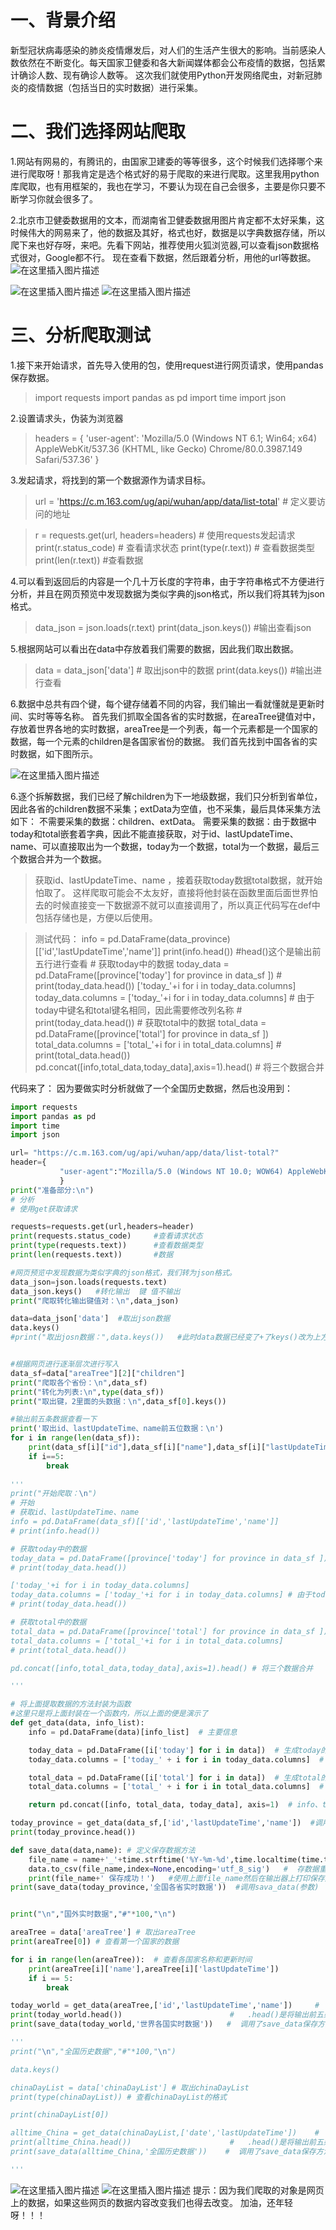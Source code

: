 ﻿# 一、背景介绍
 新型冠状病毒感染的肺炎疫情爆发后，对人们的生活产生很大的影响。当前感染人数依然在不断变化。每天国家卫健委和各大新闻媒体都会公布疫情的数据，包括累计确诊人数、现有确诊人数等。
这次我们就使用Python开发网络爬虫，对新冠肺炎的疫情数据（包括当日的实时数据）进行采集。

# 二、我们选择网站爬取
1.网站有网易的，有腾讯的，由国家卫建委的等等很多，这个时候我们选择哪个来进行爬取呀！那我肯定是选个格式好的易于爬取的来进行爬取。这里我用python库爬取，也有用框架的，我也在学习，不要认为现在自己会很多，主要是你只要不断学习你就会很多了。

2.北京市卫健委数据用的文本，而湖南省卫健委数据用图片肯定都不太好采集，这时候伟大的网易来了，他的数据及其好，格式也好，数据是以字典数据存储，所以爬下来也好存呀，来吧。先看下网站，推荐使用火狐浏览器,可以查看json数据格式很对，Google都不行。
现在查看下数据，然后跟着分析，用他的url等数据。
![在这里插入图片描述](https://github.com/xiaohan99/xiaohan99.github.io/blob/master/%E5%9B%BE%E7%89%87/%E7%96%AB%E6%83%85%E7%88%AC%E5%8F%96%E5%88%86%E6%9E%90%E5%8F%AF%E8%A7%86%E5%8C%96/%E7%BD%91%E6%98%93%E7%BD%91%E9%A1%B5%E6%95%B0%E6%8D%AE1.png)

![在这里插入图片描述](https://github.com/xiaohan99/xiaohan99.github.io/blob/master/%E5%9B%BE%E7%89%87/%E7%96%AB%E6%83%85%E7%88%AC%E5%8F%96%E5%88%86%E6%9E%90%E5%8F%AF%E8%A7%86%E5%8C%96/%E7%BD%91%E6%98%93%E7%BD%91%E9%A1%B5%E6%95%B0%E6%8D%AE2.png)
![在这里插入图片描述](https://github.com/xiaohan99/xiaohan99.github.io/blob/master/%E5%9B%BE%E7%89%87/%E7%96%AB%E6%83%85%E7%88%AC%E5%8F%96%E5%88%86%E6%9E%90%E5%8F%AF%E8%A7%86%E5%8C%96/json%E6%95%B0%E6%8D%AE.png)
# 三、分析爬取测试
1.接下来开始请求，首先导入使用的包，使用request进行网页请求，使用pandas保存数据。
>import requests
import pandas as pd
import time 
import json

2.设置请求头，伪装为浏览器
>headers = {
    'user-agent': 'Mozilla/5.0 (Windows NT 6.1; Win64; x64) AppleWebKit/537.36 (KHTML, like Gecko) Chrome/80.0.3987.149 Safari/537.36'
}

3.发起请求，将找到的第一个数据源作为请求目标。
>url = 'https://c.m.163.com/ug/api/wuhan/app/data/list-total'   # 定义要访问的地址

>r = requests.get(url, headers=headers)  # 使用requests发起请求
print(r.status_code)  # 查看请求状态
print(type(r.text))  # 查看数据类型 
print(len(r.text))    #查看数据

4.可以看到返回后的内容是一个几十万长度的字符串，由于字符串格式不方便进行分析，并且在网页预览中发现数据为类似字典的json格式，所以我们将其转为json格式。

>data_json = json.loads(r.text)
print(data_json.keys()) #输出查看json

5.根据网站可以看出在data中存放着我们需要的数据，因此我们取出数据。
>data = data_json['data'] # 取出json中的数据
print(data.keys()) #输出进行查看

6.数据中总共有四个键，每个键存储着不同的内容，我们输出一看就懂就是更新时间、实时等等名称。
首先我们抓取全国各省的实时数据，在areaTree键值对中，存放着世界各地的实时数据，areaTree是一个列表，每一个元素都是一个国家的数据，每一个元素的children是各国家省份的数据。 我们首先找到中国各省的实时数据，如下图所示。

![在这里插入图片描述](https://github.com/xiaohan99/xiaohan99.github.io/blob/master/%E5%9B%BE%E7%89%87/%E7%96%AB%E6%83%85%E7%88%AC%E5%8F%96%E5%88%86%E6%9E%90%E5%8F%AF%E8%A7%86%E5%8C%96/%E7%BD%91%E6%98%93%E7%BD%91%E9%A1%B5%E6%95%B0%E6%8D%AE3.png)

6.逐个拆解数据，我们已经了解children为下一地级数据，我们只分析到省单位，因此各省的children数据不采集；extData为空值，也不采集，最后具体采集方法如下：
不需要采集的数据：children、extData。
需要采集的数据：由于数据中today和total嵌套着字典，因此不能直接获取，对于id、lastUpdateTime、name、可以直接取出为一个数据，today为一个数据，total为一个数据，最后三个数据合并为一个数据。
>获取id、lastUpdateTime、name ，接着获取today数据total数据，就开始怕取了。
>这样爬取可能会不太友好，直接将他封装在函数里面后面世界怕去的时候直接变一下数据源不就可以直接调用了，所以真正代码写在def中包括存储也是，方便以后使用。

>	测试代码：
>info = pd.DataFrame(data_province)[['id','lastUpdateTime','name']]
print(info.head()) #head()这个是输出前五行进行查看
	# 获取today中的数据
today_data = pd.DataFrame([province['today'] for province in data_sf ])
	# print(today_data.head())
['today_'+i for i in today_data.columns]
today_data.columns = ['today_'+i for i in today_data.columns] # 由于today中键名和total键名相同，因此需要修改列名称
	# print(today_data.head())
	# 获取total中的数据
total_data = pd.DataFrame([province['total'] for province in data_sf ])
total_data.columns = ['total_'+i for i in total_data.columns]
	# print(total_data.head())
pd.concat([info,total_data,today_data],axis=1).head() # 将三个数据合并

代码来了：
因为要做实时分析就做了一个全国历史数据，然后也没用到：

```python
import requests
import pandas as pd
import time
import json

url= "https://c.m.163.com/ug/api/wuhan/app/data/list-total?"
header={
           "user-agent":"Mozilla/5.0 (Windows NT 10.0; WOW64) AppleWebKit/537.36 (KHTML, like Gecko) Chrome/80.0.3987.163 Safari/537.36"
           }
print("准备部分:\n")
# 分析
# 使用get获取请求

requests=requests.get(url,headers=header)
print(requests.status_code)     #查看请求状态
print(type(requests.text))      #查看数据类型
print(len(requests.text))       #数据

#网页预览中发现数据为类似字典的json格式，我们转为json格式。
data_json=json.loads(requests.text)
data_json.keys()   #转化输出  键 值不输出
print("爬取转化输出键值对：\n",data_json)

data=data_json['data']  #取出json数据
data.keys()
#print("取出josn数据：",data.keys())   #此时data数据已经变了+了keys()改为上方


#根据网页进行逐渐层次进行写入
data_sf=data["areaTree"][2]["children"]
print("爬取各个省份：\n",data_sf)
print("转化为列表:\n",type(data_sf))
print("取出键，2里面的头数据：\n",data_sf[0].keys())

#输出前五条数据查看一下
print('取出id、lastUpdateTime、name前五位数据：\n')
for i in range(len(data_sf)):
    print(data_sf[i]["id"],data_sf[i]["name"],data_sf[i]["lastUpdateTime"])
    if i==5:
        break
        
'''
print("开始爬取：\n")
# 开始
# 获取id、lastUpdateTime、name
info = pd.DataFrame(data_sf)[['id','lastUpdateTime','name']]
# print(info.head())

# 获取today中的数据
today_data = pd.DataFrame([province['today'] for province in data_sf ])
# print(today_data.head())

['today_'+i for i in today_data.columns]
today_data.columns = ['today_'+i for i in today_data.columns] # 由于today中键名和total键名相同，因此需要修改列名称
# print(today_data.head())

# 获取total中的数据
total_data = pd.DataFrame([province['total'] for province in data_sf ])
total_data.columns = ['total_'+i for i in total_data.columns]
# print(total_data.head())

pd.concat([info,total_data,today_data],axis=1).head() # 将三个数据合并

'''

# 将上面提取数据的方法封装为函数
#这里只是将上面封装在一个函数内，所以上面的便是演示了
def get_data(data, info_list):
    info = pd.DataFrame(data)[info_list]  # 主要信息

    today_data = pd.DataFrame([i['today'] for i in data])  # 生成today的数据
    today_data.columns = ['today_' + i for i in today_data.columns]  # 修改列名

    total_data = pd.DataFrame([i['total'] for i in data])  # 生成total的数据
    total_data.columns = ['total_' + i for i in total_data.columns]  # 修改列名

    return pd.concat([info, total_data, today_data], axis=1)  # info、today和total横向合并最终得到汇总的数据

today_province = get_data(data_sf,['id','lastUpdateTime','name'])  #调用get_data
print(today_province.head())

def save_data(data,name): # 定义保存数据方法
    file_name = name+'_'+time.strftime('%Y-%m-%d',time.localtime(time.time()))+'.csv'   #数据存储名称
    data.to_csv(file_name,index=None,encoding='utf_8_sig')   #  存数据重点
    print(file_name+' 保存成功！')   #使用上面file_name然后在输出器上打印保存成功
print(save_data(today_province,'全国各省实时数据'))  #调用sava_data(参数)


print("\n","国外实时数据","#"*100,"\n")

areaTree = data['areaTree'] # 取出areaTree
print(areaTree[0]) # 查看第一个国家的数据

for i in range(len(areaTree)):  # 查看各国家名称和更新时间
    print(areaTree[i]['name'],areaTree[i]['lastUpdateTime'])
    if i == 5:
        break

today_world = get_data(areaTree,['id','lastUpdateTime','name'])     #  调用get_data函数
print(today_world.head())                        #   .head()是将输出前五条数据
print(save_data(today_world,'世界各国实时数据'))   #  调用了save_data保存方法

'''
print("\n","全国历史数据","#"*100,"\n")

data.keys()

chinaDayList = data['chinaDayList'] # 取出chinaDayList
print(type(chinaDayList)) # 查看chinaDayList的格式

print(chinaDayList[0])

alltime_China = get_data(chinaDayList,['date','lastUpdateTime'])    #  调用get_data函数
print(alltime_China.head())                      #   .head()是将输出前五条数据
print(save_data(alltime_China,'全国历史数据'))    #  调用了save_data保存方法

'''
```

![在这里插入图片描述](https://github.com/xiaohan99/xiaohan99.github.io/blob/master/%E5%9B%BE%E7%89%87/%E7%96%AB%E6%83%85%E7%88%AC%E5%8F%96%E5%88%86%E6%9E%90%E5%8F%AF%E8%A7%86%E5%8C%96/%E6%95%B0%E6%8D%AE1.png)
![在这里插入图片描述](https://github.com/xiaohan99/xiaohan99.github.io/blob/master/%E5%9B%BE%E7%89%87/%E7%96%AB%E6%83%85%E7%88%AC%E5%8F%96%E5%88%86%E6%9E%90%E5%8F%AF%E8%A7%86%E5%8C%96/%E6%95%B0%E6%8D%AE2.png)
提示：因为我们爬取的对象是网页上的数据，如果这些网页的数据内容改变我们也得去改变。
加油，还年轻呀！！！